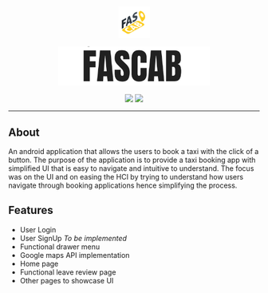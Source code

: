 <p align="center"><img width=12.5% src="https://github.com/AhmadRazaJamal/FasCab/blob/master/FasCablogo2.png"></p>

<p align="center"><img width=60.5% src="https://github.com/AhmadRazaJamal/FasCab/blob/master/fascab_name.png"></p>

<p align="center">
<img src = "https://img.shields.io/badge/Android%20Studio-3.5.3-green"> 
  <img src = "https://img.shields.io/badge/Java-14-red"> 
</p>

_____

## About

An android application that allows the users to book a taxi with the click of a button. The purpose of the application is to provide a taxi booking app with simplified UI that is easy to navigate and intuitive to understand. The focus was on the UI and on easing the HCI by trying to understand how users navigate through booking applications hence simplifying the process. 

## Features 

* User Login
* User SignUp *To be implemented*
* Functional drawer menu 
* Google maps API implementation 
* Home page 
* Functional leave review page 
* Other pages to showcase UI 


